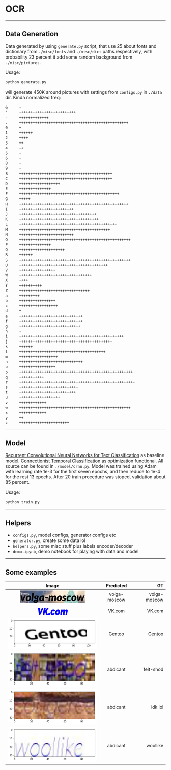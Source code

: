 # OCR
---
## Data Generation
Data generated by using `generate.py` script, that use 25 about fonts and dictionary from `./misc/fonts` and `./misc/dict` paths respectively, with probability 23 percent it add some random background from `./misc/pictures`.

Usage:
```bash
python generate.py
```
will generate 450K around pictures with settings from `configs.py` in `./data` dir.
Kinda normalized freq:
```
&     +
'     +++++++++++++++++++++++++
-     +++++++++++++
.     ++++++++++++++++++++++++++++++++++++++++++++++++
0     +
1     ++++++
2     ++++
3     ++
4     ++
5     +
6     +
8     +
9     +
B     +++++++++++++++++++++++++++++++++++++++++
C     +++++++++++++++++++++++++++++++++++++++++
D     ++++++++++++++++++
E     ++++++++++++++
F     ++++++++++++++++++++++++++++++++++++++++++++
G     +++++
H     ++++++++++++++++++++++++++++++++++++++++++++++++
I     ++++++++++++++++++++++++
J     ++++++++++++++++++++++++++++++++++
K     +++++++++++++++++++++++++++++++++++
L     +++++++++++++++++++++++++++++++++++++++++++
M     ++++++++++++++++++++++++++++++++++++++++
N     ++++++++++++++++++++++++
O     +++++++++++++++++++++++++++++++++++++++++++++++++
P     ++++++++++++++
Q     ++++++++++++++++++++
R     ++++++
S     +++++++++++++++++++++++++++++++++++++++++++++++++
U     +++++++++++++++++++++++++++++++++++++++
V     ++++++++++++++++
W     ++++++++++++++++++++++++++++++++
X     ++++
Y     ++++++++++
Z     +++++++++++++++++++++++++++++++
a     +++++++++
b     ++++++++++++++++
c     +++++++++++++++++
d     +
e     ++++++++++++++++++++++++++++
f     ++++++++++++++++++++++++++++
g     +++++++++++++++++++++++++++
h     +
i     ++++++++++++++++++++++++++++++++++++++++++++++
j     +++++++++++++++++++++++++++++++++++++++++
k     ++++++
l     ++++++++++++++++++++++++++++++++++++++
m     +++++++++++++++++
n     ++++++++++++++++++++++++++++
o     ++++++++++++++++
p     ++++++++++++++++++++++++++++++++++++++++++++++++++
q     +++++++++++
r     +++++++++++++++++++++++++++++++++++++++++++++++++++
s     ++++++++++++++++++++++++++
t     +++++++++++++++++++++++++
u     ++++++++++++++++++
v     ++++++++++++
w     +++++++++++++++++++++++++++++++++++++++++++++++++
x     ++++++++++++
y     ++
z     ++++++++++++++++++++++
```
---
## Model
[Recurrent Convolutional Neural Networks for Text Classification](https://www.aaai.org/ocs/index.php/AAAI/AAAI15/paper/view/9745/9552) as baseline model. [Connectionist Temporal Classification](https://www.cs.toronto.edu/~graves/icml_2006.pdf) as optimization functional. All source can be found in `./model/crnn.py`. Model was trained using Adam with learning rate 1e-3 for the first seven epochs, and then reduce to 1e-4 for the rest 13 epochs. After 20 train procedure was stoped, validation about 85 percent.

Usage:
```bash
python train.py
```
___
## Helpers
 - `configs.py`, model configs, generator configs etc
 - `generator.py`, create some data lol
 - `helpers.py`, some misc stuff plus labels encoder/decoder
 - `demo.ipynb`, demo notebook for playing with data and model

___
## Some examples
| Image        | Predicted      | GT  |
| :-----------: |:----------:| ---------:|
| ![Example 1](./misc/good1.png)      | volga-moscow   | volga-moscow |
| ![Example 2](./misc/good2.png)      | VK.com         |   VK.com |
| ![Example 6](./misc/good3.png)      | Gentoo         | Gentoo     |
| ![Example 3](./misc/fail1.png)      | abdicant       |    felt-shod |
| ![Example 4](./misc/fail2.png)      | abdicant       | idk lol  |
| ![Example 5](./misc/fail3.png)      | abdicant       |  woollike |
